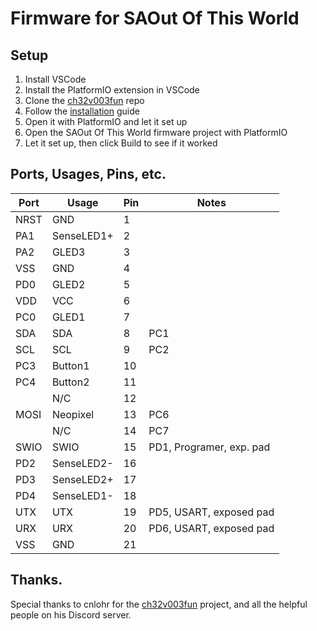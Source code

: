 # Firmware for SAOut Of This World

## Setup
1) Install VSCode
2) Install the PlatformIO extension in VSCode
3) Clone the [ch32v003fun](https://github.com/cnlohr/ch32v003fun) repo
4) Follow the [installation](https://github.com/cnlohr/ch32v003fun/wiki/Installation) guide
5) Open it with PlatformIO and let it set up
6) Open the SAOut Of This World firmware project with PlatformIO
7) Let it set up, then click Build to see if it worked


## Ports, Usages, Pins, etc.

| Port    | Usage      | Pin | Notes                    |
|---------|------------|-----|--------------------------|
| NRST    | GND        |  1  |                          |
| PA1     | SenseLED1+ |  2  |                          |
| PA2     | GLED3      |  3  |                          |
| VSS     | GND        |  4  |                          |
| PD0     | GLED2      |  5  |                          |
| VDD     | VCC        |  6  |                          |
| PC0     | GLED1      |  7  |                          |
| SDA     | SDA        |  8  | PC1                      |
| SCL     | SCL        |  9  | PC2                      |
| PC3     | Button1    | 10  |                          |
| PC4     | Button2    | 11  |                          |
|         | N/C        | 12  |                          |
| MOSI    | Neopixel   | 13  | PC6                      |
|         | N/C        | 14  | PC7                      |
| SWIO    | SWIO       | 15  | PD1, Programer, exp. pad |
| PD2     | SenseLED2- | 16  |                          |
| PD3     | SenseLED2+ | 17  |                          |
| PD4     | SenseLED1- | 18  |                          |
| UTX     | UTX        | 19  | PD5, USART, exposed pad  |
| URX     | URX        | 20  | PD6, USART, exposed pad  |
| VSS     | GND        | 21  |                          |


## Thanks.
Special thanks to cnlohr for the [ch32v003fun](https://github.com/cnlohr/ch32v003fun) project,
and all the helpful people on his Discord server.
